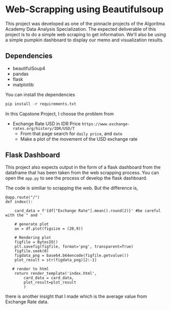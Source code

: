 # Web-Scrapping using Beautifulsoup

This project was developed as one of the pinnacle projects of the Algoritma Academy Data Analysis Specialization. The expected deliverable of this project is to do a simple web scraping to get information. We'll also be using a simple pumpkin dashboard to display our memo and visualization results.

## Dependencies

- beautifulSoup4
- pandas
- flask
- matplotlib

You can install the dependencies

```python
pip install -r requirements.txt
```

In this Capstone Project, I choose the problem from 

- Exchange Rate USD in IDR Price `https://www.exchange-rates.org/history/IDR/USD/T`
    * From that page search for `daily price`, and `date`
    * Make a plot of the movement of the USD exchange rate

## Flask Dashboard

This project also expects output in the form of a flask dashboard from the dataframe that has been taken from the web scrapping process. You can open the `app.py` to see the process of develop the flask dashboard.

The code is similiar to scrapping the web. But the difference is, 

```
@app.route("/")
def index(): 
	
	card_data = f'{df["Exchange Rate"].mean().round(2)}' #be careful with the " and ' 

	# generate plot
	ax = df.plot(figsize = (20,9)) 
	
	# Rendering plot
	figfile = BytesIO()
	plt.savefig(figfile, format='png', transparent=True)
	figfile.seek(0)
	figdata_png = base64.b64encode(figfile.getvalue())
	plot_result = str(figdata_png)[2:-1]
   
   # render to html
	return render_template('index.html',
		card_data = card_data, 
		plot_result=plot_result
		)
```   
there is another insight that I made which is the average value from Exchange Rate data.
